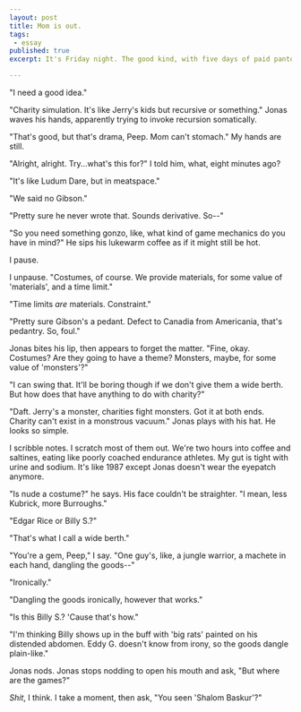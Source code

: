 ```yaml
---
layout: post
title: Mom is out. 
tags:
 - essay
published: true
excerpt: It's Friday night. The good kind, with five days of paid pantomime behind and two-and-then-some days of awkward ambition ahead. Two blokes of obvious disrepair, mental-like, sit on opposing couches, a milk crate filling the divide. "No good" is how they'd later describe, probably in unison, what it is they're up to. For some value of "good".

---
```


"I need a good idea."

"Charity simulation. It's like Jerry's kids but recursive or something." Jonas waves his hands, apparently trying to invoke recursion somatically.

"That's good, but that's drama, Peep. Mom can't stomach." My hands are still.

"Alright, alright. Try...what's this for?" I told him, what, eight minutes ago?

"It's like Ludum Dare, but in meatspace."

"We said no Gibson."

"Pretty sure he never wrote that. Sounds derivative. So--"

"So you need something gonzo, like, what kind of game mechanics do you have in mind?" He sips his lukewarm coffee as if it might still be hot.

I pause.

I unpause. "Costumes, of course. We provide materials, for some value of 'materials', and a time limit."

"Time limits _are_ materials. Constraint."

"Pretty sure Gibson's a pedant. Defect to Canadia from Americania, that's pedantry. So, foul."

Jonas bites his lip, then appears to forget the matter. "Fine, okay. Costumes? Are they going to have a theme? Monsters, maybe, for some value of 'monsters'?"

"I can swing that. It'll be boring though if we don't give them a wide berth. But how does that have anything to do with charity?"

"Daft. Jerry's a monster, charities fight monsters. Got it at both ends. Charity can't exist in a monstrous vacuum." Jonas plays with his hat. He looks so simple.

I scribble notes. I scratch most of them out. We're two hours into coffee and saltines, eating like poorly coached endurance athletes. My gut is tight with urine and sodium. It's like 1987 except Jonas doesn't wear the eyepatch anymore.

"Is nude a costume?" he says. His face couldn't be straighter. "I mean, less Kubrick, more Burroughs."

"Edgar Rice or Billy S.?"

"That's what I call a wide berth."

"You're a gem, Peep," I say. "One guy's, like, a jungle warrior, a machete in each hand, dangling the goods--"

"Ironically."

"Dangling the goods ironically, however that works."

"Is this Billy S.? 'Cause that's how."

"I'm thinking Billy shows up in the buff with 'big rats' painted on his distended abdomen. Eddy G. doesn't know from irony, so the goods dangle plain-like."

Jonas nods. Jonas stops nodding to open his mouth and ask, "But where are the games?"

_Shit_, I think. I take a moment, then ask, "You seen 'Shalom Baskur'?"
